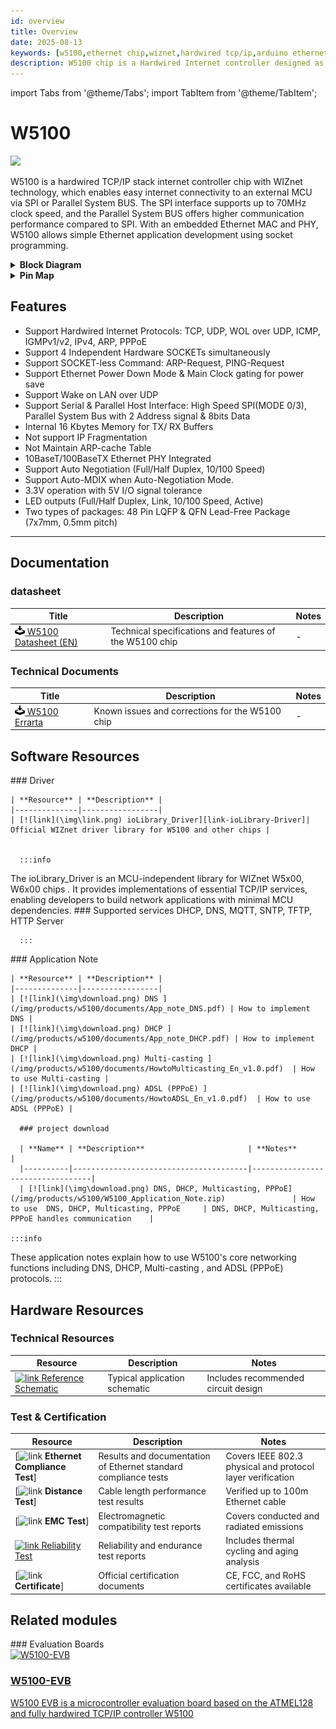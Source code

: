 ```yaml
---
id: overview
title: Overview
date: 2025-08-13
keywords: [w5100,ethernet chip,wiznet,hardwired tcp/ip,arduino ethernet,pico ethernet]
description: W5100 chip is a Hardwired Internet controller designed as a full hardwired TCP/IP stack with WIZnet technology
---
```

import Tabs from '@theme/Tabs';
import TabItem from '@theme/TabItem';

# W5100
<div className="main_intro"> 
  <div className="main_intro_image">
    <img src="/img/products/w5100/W5100-7-500x500.jpg" width="550" />
  </div>
  <div className="w5100-text">
    <p>
W5100 is a hardwired TCP/IP stack internet controller chip with WIZnet technology, which enables easy internet connectivity to an external MCU via SPI or Parallel System BUS. The SPI interface supports up to 70MHz clock speed, and the Parallel System BUS offers higher communication performance compared to SPI. With an embedded Ethernet MAC and PHY, W5100 allows simple Ethernet application development using socket programming.
    </p>
  </div>
</div>

<details>
<summary><b>Block Diagram</b></summary> 
<img src="/img/products/w5100/w5100-block-d.jpg" alt="W5100_Block_Diagram" width="500"/>

</details>

<details>
<summary><b>Pin Map</b></summary> 
<img src="/img/products/w5100/w5100_pin_map.png" alt="W5500_Block_Diagram" width="500"/>

</details>

## Features

   - Support Hardwired Internet Protocols: TCP, UDP, WOL over UDP, ICMP, IGMPv1/v2, IPv4, ARP, PPPoE
   - Support 4 Independent Hardware SOCKETs simultaneously
   - Support SOCKET-less Command: ARP-Request, PING-Request
   - Support Ethernet Power Down Mode & Main Clock gating for power save
   - Support Wake on LAN over UDP
   - Support Serial & Parallel Host Interface: High Speed SPI(MODE 0/3), Parallel System Bus with 2 Address signal & 8bits Data
   - Internal 16 Kbytes Memory for TX/ RX Buffers 
   - Not support IP Fragmentation
   - Not Maintain ARP-cache Table 
   - 10BaseT/100BaseTX Ethernet PHY Integrated
   - Support Auto Negotiation (Full/Half Duplex, 10/100 Speed)
   - Support Auto-MDIX when Auto-Negotiation Mode.
   - 3.3V operation with 5V I/O signal tolerance
   - LED outputs (Full/Half Duplex, Link, 10/100 Speed, Active)
   - Two types of packages: 48 Pin LQFP & QFN Lead-Free Package (7x7mm, 0.5mm pitch)

-----

## Documentation

### datasheet 

| **Title** | **Description** | **Notes** |
| --------- | --------------- | --------- |
| [![link](\img\download.png) W5100 Datasheet (EN)](/img/products/w5100/W5100_DS_V128E.pdf) | Technical specifications and features of the W5100 chip | - |

### Technical Documents

| **Title** | **Description** | **Notes** |
| --------- | --------------- | --------- |
| [![link](\img\download.png) W5100 Errarta](/img/products/w5100/3150Aplus_5100_ES_V260E.pdf) | Known issues and corrections for the W5100 chip | - |

## Software Resources

<Tabs groupId="software"  queryString>
  <TabItem value="driver" label="Driver" default >
### Driver

    | **Resource** | **Description** |
    |--------------|-----------------|
    | [![link](\img\link.png) ioLibrary_Driver][link-ioLibrary-Driver]| Official WIZnet driver library for W5100 and other chips |


      :::info

The ioLibrary_Driver is an MCU-independent library for WIZnet W5x00, W6x00 chips .
It provides implementations of essential TCP/IP services, enabling developers to build network applications with minimal MCU dependencies.
      ### Supported services
DHCP, DNS, MQTT, SNTP, TFTP, HTTP Server

      :::
  
    
  </TabItem>
  <TabItem value="appnote" label="Application Note" >
### Application Note

    | **Resource** | **Description** |
    |--------------|-----------------|
    | [![link](\img\download.png) DNS ](/img/products/w5100/documents/App_note_DNS.pdf) | How to implement DNS |
    | [![link](\img\download.png) DHCP ](/img/products/w5100/documents/App_note_DHCP.pdf) | How to implement DHCP |
    | [![link](\img\download.png) Multi-casting ](/img/products/w5100/documents/HowtoMulticasting_En_v1.0.pdf)  | How to use Multi-casting |
    | [![link](\img\download.png) ADSL (PPPoE) ](/img/products/w5100/documents/HowtoADSL_En_v1.0.pdf)  | How to use ADSL (PPPoE) |

      ### project download

      | **Name** | **Description**                       | **Notes**                        |
      |----------|---------------------------------------|----------------------------------|
      | [![link](\img\download.png) DNS, DHCP, Multicasting, PPPoE](/img/products/w5100/W5100_Application_Note.zip)               | How to use  DNS, DHCP, Multicasting, PPPoE     | DNS, DHCP, Multicasting, PPPoE handles communication    |

    :::info
   These application notes explain how to use W5100's core networking functions including DNS, DHCP, Multi-casting , and ADSL (PPPoE) protocols.
    :::
  </TabItem>
</Tabs>

## Hardware Resources

### Technical Resources

| **Resource**           | **Description**                | **Notes**                           |
|------------------------|--------------------------------|-------------------------------------|
| [![link](\img\link.png) Reference Schematic](/img/products/w5100/w5100_hardware.zip)    | Typical application schematic        | Includes recommended circuit design |

### Test & Certification

| **Resource**                | **Description**                        | **Notes**                      |
|-----------------------------|----------------------------------------|-------------------------------|
| [![link](\img\link.png) **Ethernet Compliance Test**]| Results and documentation of Ethernet standard compliance tests | Covers IEEE 802.3 physical and protocol layer verification |
| [![link](\img\link.png) **Distance Test**]             | Cable length performance test results      | Verified up to 100m Ethernet cable |
| [![link](\img\link.png) **EMC Test**]                  | Electromagnetic compatibility test reports | Covers conducted and radiated emissions |
| [![link](\img\link.png) Reliability Test](img/products/w5100/W5100_qual_report.zip)           | Reliability and endurance test reports     | Includes thermal cycling and aging analysis |
| [![link](\img\link.png) **Certificate**]               | Official certification documents           | CE, FCC, and RoHS certificates available |

## Related modules
<Tabs groupId="evb" queryString >
 <TabItem value="evb" label="Evaluation Boards" default >
### Evaluation Boards

  <div className="link-card">
  <a
    href="/Product/iEthernet/W5100/w5100-evb"
    target="_blank"
    rel="noopener noreferrer"
    className="link-card-content"
  >
    <img src="/img/products/w5100/W5100E01-AVR1.jpg" alt="W5100-EVB" />
    <div>
      <h3>W5100-EVB</h3>
      <p>
        W5100 EVB is a microcontroller evaluation board based on the ATMEL128 and fully hardwired TCP/IP controller W5100 
      </p>
    </div>
  </a>
  </div>  
  </TabItem>
</Tabs>


[link-W5100-EVB]: Product/iEthernet/W5100/w5100-evb
[link-ioLibrary-Driver]: https://github.com/Wiznet/ioLibrary_Driver
